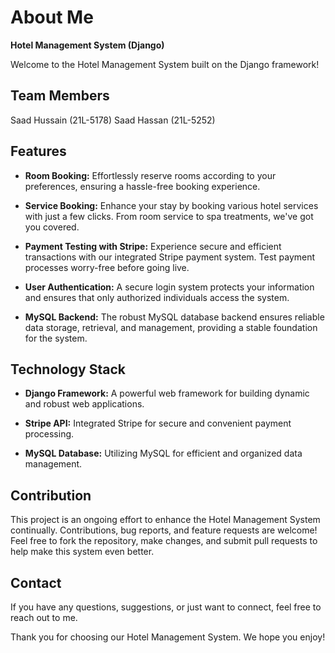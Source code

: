 # About Me

**Hotel Management System (Django)**

Welcome to the Hotel Management System built on the Django framework!

## Team Members
Saad Hussain (21L-5178)
Saad Hassan (21L-5252)

## Features

- **Room Booking:** Effortlessly reserve rooms according to your preferences, ensuring a hassle-free booking experience.
  
- **Service Booking:** Enhance your stay by booking various hotel services with just a few clicks. From room service to spa treatments, we've got you covered.

- **Payment Testing with Stripe:** Experience secure and efficient transactions with our integrated Stripe payment system. Test payment processes worry-free before going live.

- **User Authentication:** A secure login system protects your information and ensures that only authorized individuals access the system.

- **MySQL Backend:** The robust MySQL database backend ensures reliable data storage, retrieval, and management, providing a stable foundation for the system.

## Technology Stack

- **Django Framework:** A powerful web framework for building dynamic and robust web applications.
  
- **Stripe API:** Integrated Stripe for secure and convenient payment processing.

- **MySQL Database:** Utilizing MySQL for efficient and organized data management.

## Contribution

This project is an ongoing effort to enhance the Hotel Management System continually. Contributions, bug reports, and feature requests are welcome! Feel free to fork the repository, make changes, and submit pull requests to help make this system even better.

## Contact

If you have any questions, suggestions, or just want to connect, feel free to reach out to me.

Thank you for choosing our Hotel Management System. We hope you enjoy!

